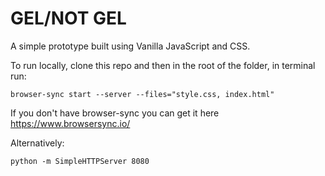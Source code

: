 # GEL/NOT GEL

A simple prototype built using Vanilla JavaScript and CSS.

To run locally, clone this repo and then in the root of the folder, in terminal run:

`browser-sync start --server --files="style.css, index.html"`

If you don't have browser-sync you can get it here <https://www.browsersync.io/>

Alternatively:

`python -m SimpleHTTPServer 8080`